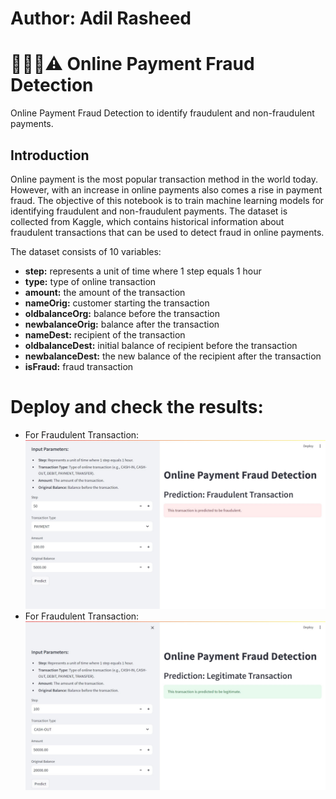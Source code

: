 # Author: Adil Rasheed
# 🕵🏻🚨⚠️ Online Payment Fraud Detection
Online Payment Fraud Detection to identify fraudulent and non-fraudulent payments.

## Introduction
Online payment is the most popular transaction method in the world today. However, with an increase in online payments also comes a rise in payment fraud. The objective of this notebook is to train machine learning models for identifying fraudulent and non-fraudulent payments. The dataset is collected from Kaggle, which contains historical information about fraudulent transactions that can be used to detect fraud in online payments.

The dataset consists of 10 variables:

- **step:** represents a unit of time where 1 step equals 1 hour
- **type:** type of online transaction
- **amount:** the amount of the transaction
- **nameOrig:** customer starting the transaction
- **oldbalanceOrg:** balance before the transaction
- **newbalanceOrig:** balance after the transaction
- **nameDest:** recipient of the transaction
- **oldbalanceDest:** initial balance of recipient before the transaction
- **newbalanceDest:** the new balance of the recipient after the transaction
- **isFraud:** fraud transaction

# Deploy and check the results:
- For Fraudulent Transaction:
![Alt text](https://github.com/adilrasheed139/Fraud-Detection-ML-Project/blob/main/Fraudulent%20Transaction%20.jpg)
- For Fraudulent Transaction:
![Alt text](https://github.com/adilrasheed139/Fraud-Detection-ML-Project/blob/main/Legitimate%20Transaction.jpg)
